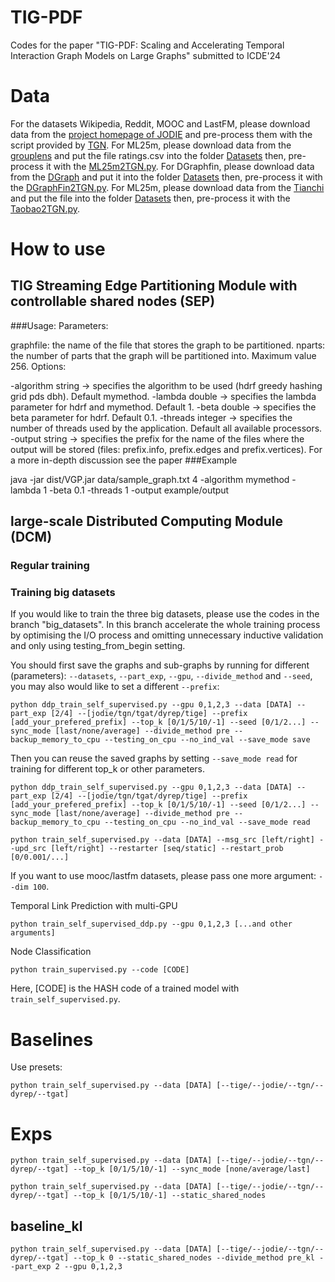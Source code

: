 # TIG-PDF
Codes for the paper "TIG-PDF: Scaling and Accelerating Temporal Interaction Graph Models on Large Graphs" submitted to ICDE'24

# Data

For the datasets Wikipedia, Reddit, MOOC and LastFM, please download data from the [project homepage of JODIE](https://snap.stanford.edu/jodie/) and pre-process them with the script provided by [TGN](https://github.com/twitter-research/tgn).
For ML25m, please download data from the [grouplens](https://grouplens.org/datasets/movielens/25m/) and put the file ratings.csv into the folder [Datasets](Datasets) then, pre-process it with the [ML25m2TGN.py](ML25m2TGN.py).
For DGraphfin, please download data from the [DGraph](https://dgraph.xinye.com/dataset) and put it into the folder [Datasets](Datasets) then, pre-process it with the [DGraphFin2TGN.py](DGraphFin2TGN.py).
For ML25m, please download data from the [Tianchi](https://tianchi.aliyun.com/dataset/649) and put the file into the folder [Datasets](Datasets) then, pre-process it with the [Taobao2TGN.py](Taobao2TGN.py).

# How to use

## TIG Streaming Edge Partitioning Module with controllable shared nodes (SEP)
###Usage: Parameters:

graphfile: the name of the file that stores the graph to be partitioned.
nparts: the number of parts that the graph will be partitioned into. Maximum value 256.
Options:

-algorithm string -> specifies the algorithm to be used (hdrf greedy hashing grid pds dbh). Default mymethod.
-lambda double -> specifies the lambda parameter for hdrf and mymethod. Default 1.
-beta double -> specifies the beta parameter for hdrf. Default 0.1.
-threads integer -> specifies the number of threads used by the application. Default all available processors.
-output string -> specifies the prefix for the name of the files where the output will be stored (files: prefix.info, prefix.edges and prefix.vertices).
For a more in-depth discussion see the paper ###Example

java -jar dist/VGP.jar data/sample_graph.txt 4 -algorithm mymethod -lambda 1 -beta 0.1 -threads 1 -output example/output  

## large-scale Distributed Computing Module (DCM)
### Regular training


### Training big datasets
If you would like to train the three big datasets, please use the codes in the branch "big_datasets".
In this branch accelerate the whole training process by optimising the I/O process and omitting unnecessary inductive validation and only using testing_from_begin setting.

You should first save the graphs and sub-graphs by running for different (parameters): `--datasets`, `--part_exp`, `--gpu`, `--divide_method` and `--seed`, you may also would like to set a different `--prefix`:
```
python ddp_train_self_supervised.py --gpu 0,1,2,3 --data [DATA] --part_exp [2/4] --[jodie/tgn/tgat/dyrep/tige] --prefix [add_your_prefered_prefix] --top_k [0/1/5/10/-1] --seed [0/1/2...] --sync_mode [last/none/average] --divide_method pre --backup_memory_to_cpu --testing_on_cpu --no_ind_val --save_mode save
```

Then you can reuse the saved graphs by setting `--save_mode read` for training for different top_k or other parameters.

```
python ddp_train_self_supervised.py --gpu 0,1,2,3 --data [DATA] --part_exp [2/4] --[jodie/tgn/tgat/dyrep/tige] --prefix [add_your_prefered_prefix] --top_k [0/1/5/10/-1] --seed [0/1/2...] --sync_mode [last/none/average] --divide_method pre --backup_memory_to_cpu --testing_on_cpu --no_ind_val --save_mode read
```

```
python train_self_supervised.py --data [DATA] --msg_src [left/right] --upd_src [left/right] --restarter [seq/static] --restart_prob [0/0.001/...]
```
If you want to use mooc/lastfm datasets, please pass one more argument: `--dim 100`.

Temporal Link Prediction with multi-GPU
```
python train_self_supervised_ddp.py --gpu 0,1,2,3 [...and other arguments]
```

Node Classification
```
python train_supervised.py --code [CODE]
```
Here, [CODE] is the HASH code of a trained model with `train_self_supervised.py`.

# Baselines 

Use presets:

```
python train_self_supervised.py --data [DATA] [--tige/--jodie/--tgn/--dyrep/--tgat]
```


# Exps


```
python train_self_supervised.py --data [DATA] [--tige/--jodie/--tgn/--dyrep/--tgat] --top_k [0/1/5/10/-1] --sync_mode [none/average/last]
```

```
python train_self_supervised.py --data [DATA] [--tige/--jodie/--tgn/--dyrep/--tgat] --top_k [0/1/5/10/-1] --static_shared_nodes
```

## baseline_kl

```
python train_self_supervised.py --data [DATA] [--tige/--jodie/--tgn/--dyrep/--tgat] --top_k 0 --static_shared_nodes --divide_method pre_kl --part_exp 2 --gpu 0,1,2,3
```
